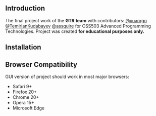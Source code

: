 ## Introduction
The final project work of the **GTR team** with contributors: [@xuanrgn](https://github.com/xuanrgn) [@TemirlanKudabayev](https://github.com/TemirlanKudabayev) [@assquire](https://github.com/assquire) for CSS503 Advanced Programming Technologies.  Project was created **for educational purposes only.**

## Installation

## Browser Compatibility

GUI version of project should work in most major browsers:

-   Safari 9+
-   Firefox 20+
-   Chrome 20+
-   Opera 15+
-   Microsoft Edge
